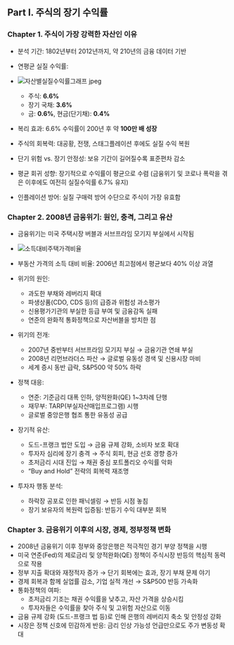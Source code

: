 ## Part I. 주식의 장기 수익률

### Chapter 1. 주식이 가장 강력한 자산인 이유
- 분석 기간: 1802년부터 2012년까지, 약 210년의 금융 데이터 기반
- 연평균 실질 수익률:

- ![자산별실질수익률그래프 jpeg](https://github.com/user-attachments/assets/e6cd6022-b923-44cd-8608-9ca6ade85c0a)
  - 주식: **6.6%**
  - 장기 국채: **3.6%**
  - 금: **0.6%**, 현금(단기채): **0.4%**

- 복리 효과: 6.6% 수익률이 200년 후 약 **100만 배 성장**
- 주식의 회복력: 대공황, 전쟁, 스태그플레이션 후에도 실질 수익 복원
- 단기 위험 vs. 장기 안정성: 보유 기간이 길어질수록 표준편차 감소

- 평균 회귀 성향: 장기적으로 수익률이 평균으로 수렴 (금융위기 및 코로나 폭락을 겪은 이후에도 여전히 실질수익률 6.7% 유지)
- 인플레이션 방어: 실질 구매력 방어 수단으로 주식이 가장 유효함


### Chapter 2. 2008년 금융위기: 원인, 충격, 그리고 유산
- 금융위기는 미국 주택시장 버블과 서브프라임 모기지 부실에서 시작됨
- ![소득대비주택가격비율](https://github.com/user-attachments/assets/317c572b-d039-46c9-b756-5c8c2f786433)
- 부동산 가격의 소득 대비 비율: 2006년 최고점에서 평균보다 40% 이상 과열
- 위기의 원인:
  - 과도한 부채와 레버리지 확대
  - 파생상품(CDO, CDS 등)의 급증과 위험성 과소평가
  - 신용평가기관의 부실한 등급 부여 및 금융감독 실패
  - 연준의 완화적 통화정책으로 자산버블을 방치한 점

- 위기의 전개:
  - 2007년 중반부터 서브프라임 모기지 부실 → 금융기관 연쇄 부실
  - 2008년 리먼브라더스 파산 → 글로벌 유동성 경색 및 신용시장 마비
  - 세계 증시 동반 급락, S&P500 약 50% 하락

- 정책 대응:
  - 연준: 기준금리 대폭 인하, 양적완화(QE) 1~3차례 단행
  - 재무부: TARP(부실자산매입프로그램) 시행
  - 글로벌 중앙은행 협조 통한 유동성 공급

- 장기적 유산:
  - 도드-프랭크 법안 도입 → 금융 규제 강화, 소비자 보호 확대
  - 투자자 심리에 장기 충격 → 주식 회피, 현금 선호 경향 증가
  - 초저금리 시대 진입 → 채권 중심 포트폴리오 수익률 악화
  - “Buy and Hold” 전략의 회복력 재조명

- 투자자 행동 분석:
  - 하락장 공포로 인한 패닉셀링 → 반등 시점 놓침
  - 장기 보유자의 복원력 입증됨: 반등기 수익 대부분 회복
 

### Chapter 3. 금융위기 이후의 시장, 경제, 정부정책 변화
- 2008년 금융위기 이후 정부와 중앙은행은 적극적인 경기 부양 정책을 시행
- 미국 연준(Fed)의 제로금리 및 양적완화(QE) 정책이 주식시장 반등의 핵심적 동력으로 작용
- 정부 지출 확대와 재정적자 증가 → 단기 회복에는 효과, 장기 부채 문제 야기
- 경제 회복과 함께 실업률 감소, 기업 실적 개선 → S&P500 반등 가속화
- 통화정책의 여파:
  - 초저금리 기조는 채권 수익률을 낮추고, 자산 가격을 상승시킴
  - 투자자들은 수익률을 찾아 주식 및 고위험 자산으로 이동
- 금융 규제 강화 (도드-프랭크 법 등)로 인해 은행의 레버리지 축소 및 안정성 강화
- 시장은 정책 신호에 민감하게 반응: 금리 인상 가능성 언급만으로도 주가 변동성 확대



